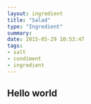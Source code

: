 ```yaml
---
layout: ingredient
title: "Salad" 
type: "Ingredient"
summary: 
date: 2015-05-29 10:53:47 
tags:
- salt
- condiment
- ingredient
---
```


## Hello world 